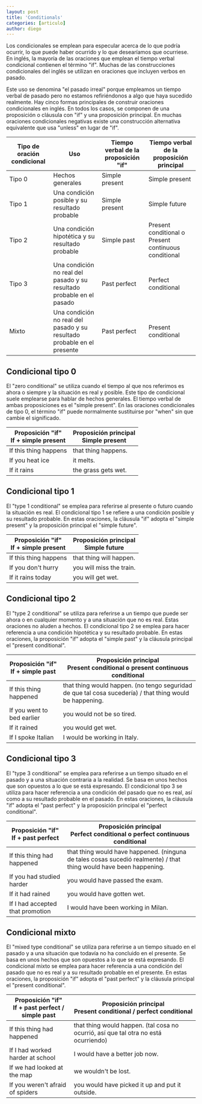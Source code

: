 ```yaml
---
layout: post
title: 'Conditionals'
categories: [articulo]
author: diego
---
```

Los condicionales se emplean para especular acerca de lo que podría ocurrir, lo que puede haber ocurrido y lo que desearíamos que ocurriese. En inglés, la mayoría de las oraciones que emplean el tiempo verbal condicional contienen el término "if". Muchas de las construcciones condicionales del inglés se utilizan en oraciones que incluyen verbos en pasado.

Este uso se denomina "el pasado irreal" porque empleamos un tiempo verbal de pasado pero no estamos refiriéndonos a algo que haya sucedido realmente. Hay cinco formas principales de construir oraciones condicionales en inglés. En todos los casos, se componen de una proposición o cláusula con "if" y una proposición principal. En muchas oraciones condicionales negativas existe una construcción alternativa equivalente que usa "unless" en lugar de "if".

| Tipo de oración condicional | Uso                                                                     | Tiempo verbal de la proposición "if" | Tiempo verbal de la proposición principal            |
| --------------------------- | ----------------------------------------------------------------------- | ------------------------------------ | ---------------------------------------------------- |
| Tipo 0                      | Hechos generales                                                        | Simple present                       | Simple present                                       |
| Tipo 1                      | Una condición posible y su resultado probable                           | Simple present                       | Simple future                                        |
| Tipo 2                      | Una condición hipotética y su resultado probable                        | Simple past                          | Present conditional o Present continuous conditional |
| Tipo 3                      | Una condición no real del pasado y su resultado probable en el pasado   | Past perfect                         | Perfect conditional                                  |
| Mixto                       | Una condición no real del pasado y su resultado probable en el presente | Past perfect                         | Present conditional                                  |

## Condicional tipo 0

El "zero conditional" se utiliza cuando el tiempo al que nos referimos es ahora o siempre y la situación es real y posible. Este tipo de condicional suele emplearse para hablar de hechos generales. El tiempo verbal de ambas proposiciones es el "simple present". En las oraciones condicionales de tipo 0, el término "if" puede normalmente sustituirse por "when" sin que cambie el significado.

| Proposición "if" <br/> If + simple present | Proposición principal <br/> Simple present |
| ------------------------------------------ | ------------------------------------------ |
| If this thing happens                      | that thing happens.                        |
| If you heat ice                            | it melts.                                  |
| If it rains                                | the grass gets wet.                        |

## Condicional tipo 1

El "type 1 conditional" se emplea para referirse al presente o futuro cuando la situación es real. El condicional tipo 1 se refiere a una condición posible y su resultado probable. En estas oraciones, la cláusula "if" adopta el "simple present" y la proposición principal el "simple future".

| Proposición "if" <br/> If + simple present | Proposición principal <br/> Simple future |
| ------------------------------------------ | ----------------------------------------- |
| If this thing happens                      | that thing will happen.                   |
| If you don't hurry                         | you will miss the train.                  |
| If it rains today                          | you will get wet.                         |

## Condicional tipo 2

El "type 2 conditional" se utiliza para referirse a un tiempo que puede ser ahora o en cualquier momento y a una situación que no es real. Estas oraciones no aluden a hechos. El condicional tipo 2 se emplea para hacer referencia a una condición hipotética y su resultado probable. En estas oraciones, la proposición "if" adopta el "simple past" y la cláusula principal el "present conditional".

| Proposición "if" <br/> If + simple past | Proposición principal <br/> Present conditional o present continuous conditional                         |
| --------------------------------------- | -------------------------------------------------------------------------------------------------------- |
| If this thing happened                  | that thing would happen. (no tengo seguridad de que tal cosa sucedería) / that thing would be happening. |
| If you went to bed earlier              | you would not be so tired.                                                                               |
| If it rained                            | you would get wet.                                                                                       |
| If I spoke Italian                      | I would be working in Italy.                                                                             |

## Condicional tipo 3

El "type 3 conditional" se emplea para referirse a un tiempo situado en el pasado y a una situación contraria a la realidad. Se basa en unos hechos que son opuestos a lo que se está expresando. El condicional tipo 3 se utiliza para hacer referencia a una condición del pasado que no es real, así como a su resultado probable en el pasado. En estas oraciones, la cláusula "if" adopta el "past perfect" y la proposición principal el "perfect conditional".

| Proposición "if" <br/> If + past perfect | Proposición principal <br/> Perfect conditional o perfect continuous conditional                                   |
| ---------------------------------------- | ------------------------------------------------------------------------------------------------------------------ |
| If this thing had happened               | that thing would have happened. (ninguna de tales cosas sucedió realmente) / that thing would have been happening. |
| If you had studied harder                | you would have passed the exam.                                                                                    |
| If it had rained                         | you would have gotten wet.                                                                                         |
| If I had accepted that promotion         | I would have been working in Milan.                                                                                |

## Condicional mixto

El "mixed type conditional" se utiliza para referirse a un tiempo situado en el pasado y a una situación que todavía no ha concluido en el presente. Se basa en unos hechos que son opuestos a lo que se está expresando. El condicional mixto se emplea para hacer referencia a una condición del pasado que no es real y a su resultado probable en el presente. En estas oraciones, la proposición "if" adopta el "past perfect" y la cláusula principal el "present conditional".

| Proposición "if" <br/> If + past perfect / simple past | Proposición principal <br/> Present conditional / perfect conditional               |
| ------------------------------------------------------ | ----------------------------------------------------------------------------------- |
| If this thing had happened                             | that thing would happen. (tal cosa no ocurrió, así que tal otra no está ocurriendo) |
| If I had worked harder at school                       | I would have a better job now.                                                      |
| If we had looked at the map                            | we wouldn't be lost.                                                                |
| If you weren't afraid of spiders                       | you would have picked it up and put it outside.                                     |
